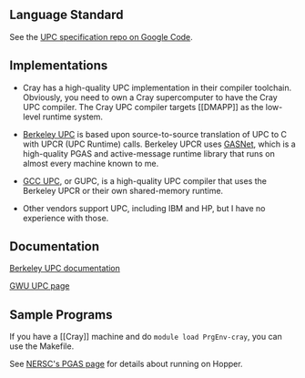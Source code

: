 ## Language Standard 

See the [UPC specification repo on Google Code](http://code.google.com/p/upc-specification/).

## Implementations 

* Cray has a high-quality UPC implementation in their compiler toolchain.  Obviously, you need to own a Cray supercomputer to have the Cray UPC compiler.  The Cray UPC compiler targets [[DMAPP]] as the low-level runtime system.

* [Berkeley UPC](http://upc.lbl.gov/) is based upon source-to-source translation of UPC to C with UPCR (UPC Runtime) calls.  Berkeley UPCR uses [GASNet](http://gasnet.cs.berkeley.edu/), which is a high-quality PGAS and active-message runtime library that runs on almost every machine known to me.

* [GCC UPC](http://www.gccupc.org/), or GUPC, is a high-quality UPC compiler that uses the Berkeley UPCR or their own shared-memory runtime.

* Other vendors support UPC, including IBM and HP, but I have no experience with those.

## Documentation

[Berkeley UPC documentation](http://upc.lbl.gov/docs/)

[GWU UPC page](http://upc.gwu.edu/)

## Sample Programs 

If you have a [[Cray]] machine and do ```module load PrgEnv-cray```, you can use the Makefile.

See [NERSC's PGAS page](http://www.nersc.gov/users/computational-systems/hopper/programming/PGAS/) for details about running on Hopper.
